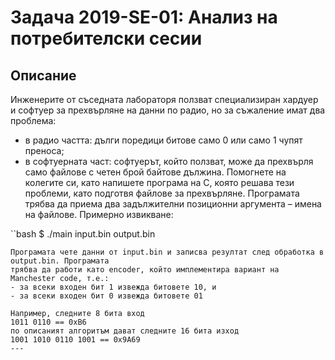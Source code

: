# Задача 2019-SE-01: Анализ на потребителски сесии

## Описание
Инженерите от съседната лабораторя ползват специализиран хардуер и софтуер за прехвърляне на данни по радио, но за съжаление имат два проблема:
- в радио частта: дълги поредици битове само 0 или само 1 чупят преноса;
- в софтуерната част: софтуерът, който ползват, може да прехвърля само файлове с четен брой
байтове дължина.
Помогнете на колегите си, като напишете програма на C, която решава тези проблеми, като подготвя
файлове за прехвърляне. Програмата трябва да приема два задължителни позиционни аргумента –
имена на файлове. Примерно извикване:

``bash
$ ./main input.bin output.bin
```
Програмата чете данни от input.bin и записва резултат след обработка в output.bin. Програмата
трябва да работи като encoder, който имплементира вариант на Manchester code, т.е.:
- за всеки входен бит 1 извежда битовете 10, и
- за всеки входен бит 0 извежда битовете 01

Например, следните 8 бита вход
1011 0110 == 0xB6
по описаният алгоритъм дават следните 16 бита изход
1001 1010 0110 1001 == 0x9A69
---
